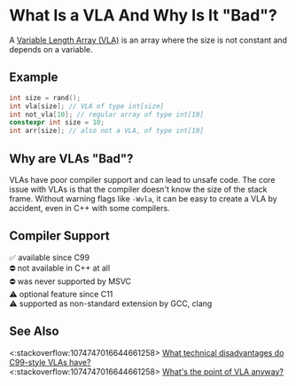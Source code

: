 <!-- alias vla -->

# What Is a VLA And Why Is It "Bad"?

A [Variable Length Array (VLA)](https://en.cppreference.com/w/c/language/array#Variable-length_arrays)
is an array where the size is not constant and depends on a variable.

## Example
```cpp
int size = rand();
int vla[size]; // VLA of type int[size]
int not_vla[10]; // regular array of type int[10]
constexpr int size = 10;
int arr[size]; // also not a VLA, of type int[10]
```

## Why are VLAs "Bad"?
VLAs have poor compiler support and can lead to unsafe code.
The core issue with VLAs is that the compiler doesn't know the size of the stack frame.
Without warning flags like `-Wvla`, it can be easy to create a VLA by accident, even in C++ with some compilers.

<!-- inline -->
## Compiler Support
:white_check_mark: available since C99<br>
:no_entry: not available in C++ at all<br>
:no_entry: was never supported by MSVC<br>
:warning: optional feature since C11<br>
:warning: supported as non-standard extension by GCC, clang

<!-- inline -->
## See Also
<:stackoverflow:1074747016644661258>
[What technical disadvantages do C99-style VLAs have?](https://stackoverflow.com/q/12407754/5740428)<br>
<:stackoverflow:1074747016644661258>
[What's the point of VLA anyway?](https://stackoverflow.com/q/22530363/5740428)
